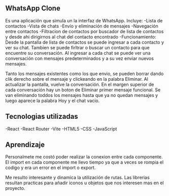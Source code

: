 ## WhatsApp Clone

Es una aplicación que simula un la interfaz de WhatsApp.
Incluye:
-Lista de contactos
-Vista de chats
-Envío y eliminación de mensajes
-Navegación entre contactos
-Filtracion de contactos por buscador de lista de contactos y desde ahi dirigirnos al chat del contacto encontrado
-Funcionamiento:
Desde la pantalla de lista de contactos se puede ingresar a cada contacto y ver su chat. Tambien se puede firltrar o buscar un contacto para que encuentre su conversación. Al ingresar a cada chat se puede ver una conversación con mensajes predeterminados  y a su vez enviar nuevos mensajes.

Tanto los mensajes existentes como los que envio, se pueden borrar dando clik derecho sobre el mensaje y clickeando en la palabra Eliminar.
Al actualizar la pantalla, vuelve la conversación.
En el margen superior de cada conversación hay un boton de Eliminar primer mensaje funcional. Se van eliminando toddos los mensajes hasta que ya no quedan mensajes y luego aparece la palabra Hoy y el chat vacío.

## Tecnologias utilizadas
-React
-React Router
-Vite
-HTML5
-CSS
-JavaScript

## Aprendizaje

Personalmete me costó poder realizar la conexion entre cada componente. 
El import en cada componente me llevo tiempo ya que a veces se rompia el codigo y era un error en el import o export.

Me resulto interesante y dinamica la utilización de rutas.
Las librerias resultan practicas para añadir iconos u objetos que nos interesen mas en el proyecto.




